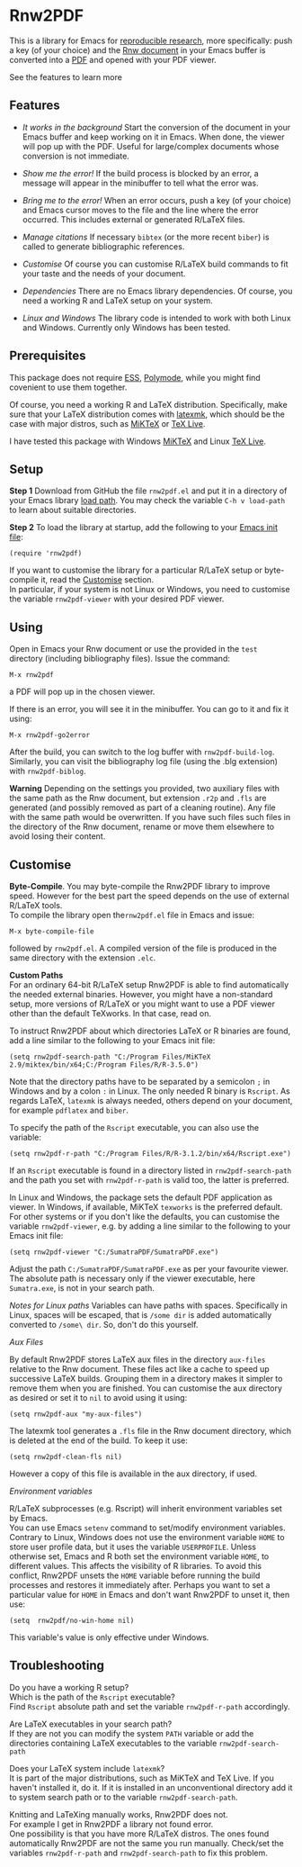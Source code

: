 Rnw2PDF
=======

This is a library for Emacs for [reproducible research](https://yihui.name/knitr/), more specifically: push a key (of your choice) and the [Rnw document](https://raw.githubusercontent.com/yihui/knitr/master/inst/examples/knitr-minimal.Rnw) in your Emacs buffer is converted into a [PDF](https://github.com/yihui/knitr/releases/download/doc/knitr-minimal.pdf) and opened with your PDF viewer. 

See the features to learn more

Features
--------

- _It works in the background_ Start the conversion of the document in your Emacs buffer and keep working on it in Emacs. When done, the viewer will pop up with the PDF. Useful for large/complex documents whose conversion is not immediate.

- _Show me the error!_  If the build process is blocked by an error, a message will appear in the minibuffer to tell what the error was. 

- _Bring me to the error!_  When an error occurs, push a key (of your choice) and Emacs cursor moves to the file and the line where the error occurred. This includes external or generated R/LaTeX files.  

- _Manage citations_ If necessary `bibtex` (or the more recent `biber`) is called to generate bibliographic references.

- _Customise_ Of course you can customise R/LaTeX build commands to fit your taste and the needs of your document. 


- _Dependencies_ There are no Emacs library dependencies. Of course, you need a working R and LaTeX setup on your system.

- _Linux and Windows_ The library code is intended to work with both Linux and Windows. Currently only Windows has been tested. 





Prerequisites
-------------

This package does not require [ESS](https://ess.r-project.org/), [Polymode](https://polymode.github.io/), while you might find covenient to use them together. 

Of course, you need a working R and LaTeX distribution. Specifically, make sure that your LaTeX distribution comes with  [latexmk](https://ctan.org/pkg/latexmk/), which should be the case with major distros,  such as [MiKTeX](https://miktex.org/) or 
[TeX Live](https://www.tug.org/texlive/). 


I have tested this package  with Windows [MiKTeX](https://miktex.org/) and Linux  [TeX Live](https://www.tug.org/texlive/). 

Setup
-----

**Step 1** Download from GitHub the file `rnw2pdf.el` and put it in a directory of your Emacs library [load path](https://www.gnu.org/software/emacs/manual/html_node/elisp/Library-Search.html). You may check the variable `C-h v load-path` to learn about suitable directories.


**Step 2** To load the library at startup, add the following to your [Emacs init file](https://www.gnu.org/software/emacs/manual/html_node/emacs/Init-File.html): 

    (require 'rnw2pdf)


If you want to customise the library for a particular R/LaTeX setup or byte-compile it, read the [Customise](#customise) section.   
In particular, if your system is not Linux or Windows, you  need to customise the variable `rnw2pdf-viewer` with your desired PDF viewer.


Using
-----

Open in Emacs your Rnw document or use the provided in the `test` directory (including bibliography files). Issue the command:

    M-x rnw2pdf 

a PDF will pop up in the chosen viewer. 

If there is an error, you will see it in the minibuffer. You can go to it and fix it using:

    M-x rnw2pdf-go2error

After the build, you can switch to the log buffer with `rnw2pdf-build-log`. Similarly, you can visit the bibliography log file (using the .blg extension) with `rnw2pdf-biblog`. 


__Warning__  Depending on the settings you provided, two auxiliary files with the same path as the Rnw document, but extension `.r2p` and `.fls` are generated (and possibly removed as part of a cleaning routine).  Any file with the same path would be overwritten.  If you have such files such files in the directory of the Rnw document, rename or move them elsewhere  to avoid losing their content.




Customise
---------

__Byte-Compile__. You may byte-compile the Rnw2PDF library to improve speed. However for the best part the speed depends on the use of external R/LaTeX tools.   
To compile the library open the`rnw2pdf.el` file in Emacs and issue: 

    M-x byte-compile-file
	
followed by `rnw2pdf.el`. A compiled version of the file is produced in the same directory with the extension `.elc`.

__Custom Paths__  
For an ordinary 64-bit R/LaTeX setup Rnw2PDF is able to find automatically the needed external binaries. However, you might have a non-standard setup, more versions of R/LaTeX or you might want to use a PDF viewer other than the default TeXworks. In that case, read on. 

To instruct Rnw2PDF about which directories LaTeX or R binaries are found, add  a line similar to the following to your Emacs init file: 

    (setq rnw2pdf-search-path "C:/Program Files/MiKTeX 2.9/miktex/bin/x64;C:/Program Files/R/R-3.5.0")

Note that the directory  paths have to be separated by a semicolon `;` in Windows and by a colon `:` in Linux. The only needed R binary is `Rscript`. As regards LaTeX, `latexmk` is always needed, others depend on your document, for example `pdflatex` and `biber`. 

To specify the path of the `Rscript` executable, you can also use the variable: 


    (setq rnw2pdf-r-path "C:/Program Files/R/R-3.1.2/bin/x64/Rscript.exe")

If an `Rscript` executable is found in a directory listed in `rnw2pdf-search-path` and the path you set with `rnw2pdf-r-path` is valid too, the latter is preferred.


In Linux and Windows, the package sets the default PDF application as viewer. In Windows, if available, MiKTeX `texworks` is the preferred default. For other systems or if you don't like the defaults, you can customise the variable `rnw2pdf-viewer`, e.g. by adding a line similar to the following to your Emacs init file: 

    (setq rnw2pdf-viewer "C:/SumatraPDF/SumatraPDF.exe")

Adjust the path  `C:/SumatraPDF/SumatraPDF.exe` as per your favourite viewer. The absolute path is necessary only if the viewer executable, here `Sumatra.exe`, is not in your search path.

_Notes for Linux paths_
Variables can have paths with spaces. Specifically in Linux, spaces will be escaped, that is `/some dir` is added automatically converted to `/some\ dir`. So, don't do this yourself.



_Aux Files_

By default Rnw2PDF stores LaTeX aux files in the  directory `aux-files` relative to the Rnw document. These files act like a cache to speed up successive LaTeX builds. Grouping them in a directory makes it simpler to remove them when you are finished. You can customise the aux directory as desired or set it to `nil` to avoid using it using:

    (setq rnw2pdf-aux "my-aux-files")

The latexmk tool generates a `.fls` file in the Rnw document directory, which is deleted at the end of the build. To keep it use:

    (setq rnw2pdf-clean-fls nil)

However a copy of this file is available in the aux directory, if used.


_Environment variables_

R/LaTeX subprocesses (e.g. Rscript) will inherit environment variables set by Emacs.  
You can use Emacs `setenv` command to set/modify environment variables.  
Contrary to Linux, Windows does not use the environment variable `HOME` to store user profile data, but it uses the variable `USERPROFILE`. Unless otherwise set, Emacs and R both set the environment variable `HOME`, to different values. This affects the visibility of R libraries. To avoid this conflict, Rnw2PDF unsets the  `HOME` variable before running the build processes and restores it immediately after. Perhaps you want to set a particular value for `HOME` in Emacs and don't want Rnw2PDF to unset it, then use:

    (setq  rnw2pdf/no-win-home nil)

This variable's value is only effective under Windows.



Troubleshooting 
---------------

Do you have a working R setup?  
Which is the path of the  `Rscript` executable?  
Find `Rscript` absolute path and set the variable `rnw2pdf-r-path` accordingly.


Are LaTeX executables in your search path?  
If they are not you can modify the system `PATH` variable or add the directories containing LaTeX executables to the variable `rnw2pdf-search-path`

Does your LaTeX system include `latexmk`?  
It is part of the major distributions, such as MiKTeX and TeX Live. If you haven't installed it, do it. If it is installed in an unconventional directory add it to system search path or to the variable `rnw2pdf-search-path`.


Knitting and LaTeXing manually works, Rnw2PDF does not.  
For example I get in Rnw2PDF a library not found error.  
One possibility is that you have more R/LaTeX distros. The ones found automatically Rnw2PDF are not the same you run manually. Check/set the variables 
 `rnw2pdf-r-path` and `rnw2pdf-search-path` to fix this problem. 


	

<!--  LocalWords:  Rnw2PDF Rnw LaTeX minibuffer bibtex biber latexmk
 -->
<!--  LocalWords:  executables init TeXworks MiKTeX Rscript
 -->
